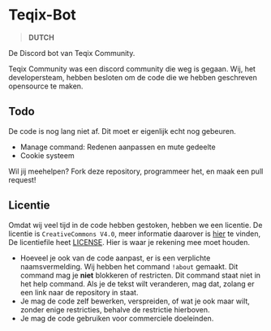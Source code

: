 # Teqix-Bot
> **DUTCH**

De Discord bot van Teqix Community.

Teqix Community was een discord community die weg is gegaan. Wij, het developersteam, hebben besloten om de code die we hebben geschreven opensource te maken.

## Todo
De code is nog lang niet af. Dit moet er eigenlijk echt nog gebeuren.
- Manage command: Redenen aanpassen en mute gedeelte
- Cookie systeem

Wil jij meehelpen? Fork deze repository, programmeer het, en maak een pull request!

## Licentie
Omdat wij veel tijd in de code hebben gestoken, hebben we een licentie. De licentie is `CreativeCommons V4.0`, meer informatie daarover is [hier](https://creativecommons.org/licenses/by/4.0/) te vinden, De licentiefile heet [LICENSE](LICENSE). Hier is waar je rekening mee moet houden.
- Hoeveel je ook van de code aanpast, er is een verplichte naamsvermelding. 
Wij hebben het command `!about` gemaakt. Dit command mag je **niet** blokkeren of restricten. Dit command staat niet in het help command. Als je de tekst wilt veranderen, mag dat, zolang er een link naar de repository in staat. 
- Je mag de code zelf bewerken, verspreiden, of wat je ook maar wilt, zonder enige restricties, behalve de restrictie hierboven.
- Je mag de code gebruiken voor commerciele doeleinden.